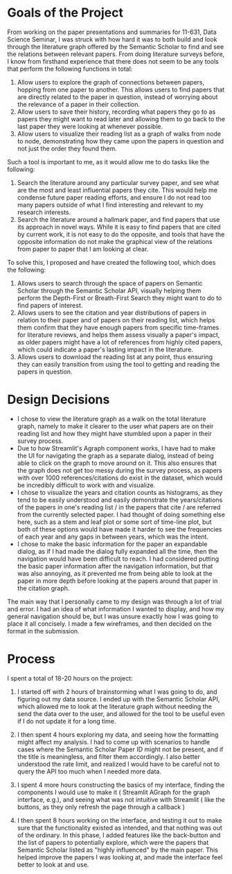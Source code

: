 # Goals of the Project
From working on the paper presentations and summaries for 11-631, Data Science Seminar, I was struck with how hard it was to both build and look through the literature graph offered by the Semantic Scholar to find and see the relations between relevant papers. From doing literature surveys before, I know from firsthand experience that there does not seem to be any tools that perform the following functions in total:

1. Allow users to explore the graph of connections between papers, hopping from one paper to another. This allows users to find papers that are directly related to the paper in question, instead of worrying about the relevance of a paper in their collection.
2. Allow users to save their history, recording what papers they go to as papers they might want to read later and allowing them to go back to the last paper they were looking at whenever possible.
3. Allow users to visualize their reading list as a graph of walks from node to node, demonstrating how they came upon the papers in question and not just the order they found them.

Such a tool is important to me, as it would allow me to do tasks like the following:

1. Search the literature around any particular survey paper, and see what are the most and least influential papers they cite. This would help me condense future paper reading efforts, and ensure I do not read too many papers outside of what I find interesting and relevant to my research interests.
2. Search the literature around a hallmark paper, and find papers that use its approach in novel ways. While it is easy to find papers that are cited by current work, it is not easy to do the opposite, and tools that have the opposite information do not make the graphical view of the relations from paper to paper that I am looking at clear. 

To solve this, I proposed and have created the following tool, which does the following:

1. Allows users to search through the space of papers on Semantic Scholar through the Semantic Scholar API, visually helping them perform the Depth-First or Breath-First Search they might want to do to find papers of interest.
2. Allows users to see the citation and year distributions of papers in relation to their paper and of papers on their reading list, which helps them confirm that they have enough papers from specific time-frames for literature reviews, and helps them assess visually a paper's impact, as older papers might have a lot of references from highly cited papers, which could indicate a paper's lasting impact in the literature.
3. Allows users to download the reading list at any point, thus ensuring they can easily transition from using the tool to getting and reading the papers in question.

# Design Decisions

- I chose to view the literature graph as a walk on the total literature graph, namely to make it clearer to the user what papers are on their reading list and how they might have stumbled upon a paper in their survey process.
- Due to how Streamlit's Agraph component works, I have had to make the UI for navigating the graph as a separate dialog, instead of being able to click on the graph to move around on it. This also ensures that the graph does not get too messy during the survey process, as papers with over 1000 references/citations do exist in the dataset, which would be incredibly difficult to work with and visualize.
- I chose to visualize the years and citation counts as histograms, as they tend to be easily understood and easily demonstrate the years/citations of the papers in one's reading list / in the papers that cite / are referred from the currently selected paper. I had thought of doing something else here, such as a stem and leaf plot or some sort of time-line plot, but both of these options would have made it harder to see the frequencies of each year and any gaps in between years, which was the intent. 
- I chose to make the basic information for the paper an expandable dialog, as if I had made the dialog fully expanded all the time, then the navigation would have been difficult to reach. I had considered putting the basic paper information after the navigation information, but that was also annoying, as it prevented me from being able to look at the paper in more depth before looking at the papers around that paper in the citation graph. 

The main way that I personally came to my design was through a lot of trial and error. I had an idea of what information I wanted to display, and how my general navigation should be, but I was unsure exactly how I was going to place it all concisely. I made a few wireframes, and then decided on the format in the submission.

# Process

I spent a total of 18-20 hours on the project:

1. I started off with 2 hours of brainstorming what I was going to do, and figuring out my data source. I ended up with the Semantic Scholar API, which allowed me to look at the literature graph without needing the send the data over to the user, and allowed for the tool to be useful even if I do not update it for a long time. 

2. I then spent 4 hours exploring my data, and seeing how the formatting might affect my analysis. I had to come up with scenarios to handle cases where the Semantic Scholar Paper ID might not be present, and if the title is meaningless, and filter them accordingly. I also better understood the rate limit, and realized I would have to be careful not to query the API too much when I needed more data.

3. I spent 4 more hours constructing the basics of my interface, finding the components I would use to make it ( Streamlit AGraph for the graph interface, e.g.), and seeing what was not intuitive with Streamlit ( like the buttons, as they only refresh the page through a callback )

4. I then spent 8 hours working on the interface, and testing it out to make sure that the functionality existed as intended, and that nothing was out of the ordinary. In this phase, I added features like the back-button and the list of papers to potentially explore, which were the papers that Semantic Scholar listed as "highly influenced" by the main paper. This helped improve the papers I was looking at, and made the interface feel better to look at and use. 

